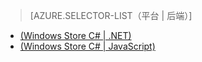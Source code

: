 ﻿> [AZURE.SELECTOR-LIST（平台 | 后端）]
- [(Windows Store C# | .NET)](/documentation/articles/mobile-services-dotnet-backend-windows-store-dotnet-aad-graph-info/)
- [(Windows Store C# | JavaScript)](/documentation/articles/mobile-services-javascript-backend-windows-store-dotnet-aad-graph-info/)
